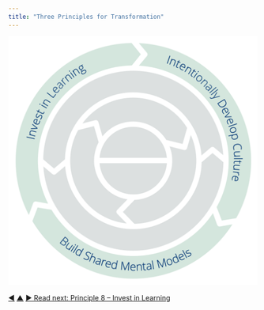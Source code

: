 ```yaml
---
title: "Three Principles for Transformation"
---
```




![Three Principles for Transformation: Invest in Learning – Intentionally Develop Culture – Build Shared Mental Models](img/csf/csf-light-transformation.png)


<div class="bottom-nav">
<a href="collaborate-on-dependencies.html" title="Back to: Principle 7 – Collaborate on Dependencies">◀</a> <a href="csf.html" title="Up: A Common Sense Framework for Organizations and Teams">▲</a> <a href="invest-in-learning.html" title="">▶ Read next: Principle 8 – Invest in Learning</a>
</div>


<script type="text/javascript">
Mousetrap.bind('g n', function() {
    window.location.href = 'invest-in-learning.html';
    return false;
});
</script>

